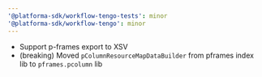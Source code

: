```yaml
---
'@platforma-sdk/workflow-tengo-tests': minor
'@platforma-sdk/workflow-tengo': minor
---
```


- Support p-frames export to XSV
- (breaking) Moved `pColumnResourceMapDataBuilder` from pframes index lib to `pframes.pcolumn` lib
